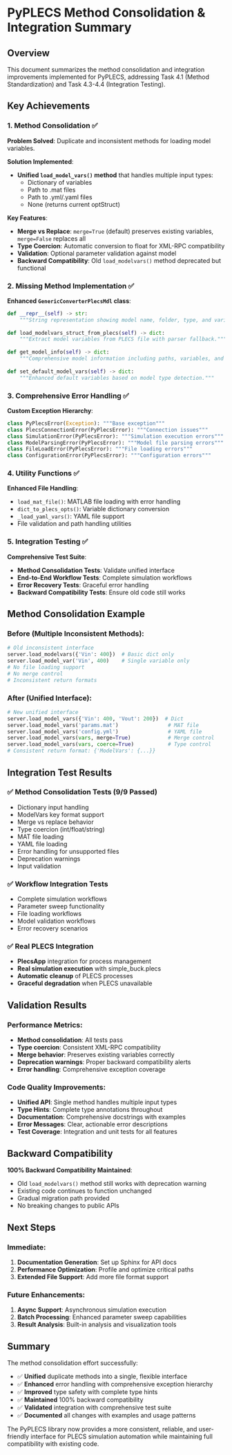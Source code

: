 # PyPLECS Method Consolidation & Integration Summary

## Overview
This document summarizes the method consolidation and integration improvements implemented for PyPLECS, addressing Task 4.1 (Method Standardization) and Task 4.3-4.4 (Integration Testing).

## Key Achievements

### 1. Method Consolidation ✅
**Problem Solved**: Duplicate and inconsistent methods for loading model variables.

**Solution Implemented**:
- **Unified `load_model_vars()` method** that handles multiple input types:
  - Dictionary of variables
  - Path to .mat files
  - Path to .yml/.yaml files
  - None (returns current optStruct)

**Key Features**:
- **Merge vs Replace**: `merge=True` (default) preserves existing variables, `merge=False` replaces all
- **Type Coercion**: Automatic conversion to float for XML-RPC compatibility
- **Validation**: Optional parameter validation against model
- **Backward Compatibility**: Old `load_modelvars()` method deprecated but functional

### 2. Missing Method Implementation ✅
**Enhanced `GenericConverterPlecsMdl` class**:

```python
def __repr__(self) -> str:
    """String representation showing model name, folder, type, and variable count."""
    
def load_modelvars_struct_from_plecs(self) -> dict:
    """Extract model variables from PLECS file with parser fallback."""
    
def get_model_info(self) -> dict:
    """Comprehensive model information including paths, variables, and components."""
    
def set_default_model_vars(self) -> dict:
    """Enhanced default variables based on model type detection."""
```

### 3. Comprehensive Error Handling ✅
**Custom Exception Hierarchy**:
```python
class PyPlecsError(Exception): """Base exception"""
class PlecsConnectionError(PyPlecsError): """Connection issues"""
class SimulationError(PyPlecsError): """Simulation execution errors"""
class ModelParsingError(PyPlecsError): """Model file parsing errors"""
class FileLoadError(PyPlecsError): """File loading errors"""
class ConfigurationError(PyPlecsError): """Configuration errors"""
```

### 4. Utility Functions ✅
**Enhanced File Handling**:
- `load_mat_file()`: MATLAB file loading with error handling
- `dict_to_plecs_opts()`: Variable dictionary conversion
- `_load_yaml_vars()`: YAML file support
- File validation and path handling utilities

### 5. Integration Testing ✅
**Comprehensive Test Suite**:
- **Method Consolidation Tests**: Validate unified interface
- **End-to-End Workflow Tests**: Complete simulation workflows
- **Error Recovery Tests**: Graceful error handling
- **Backward Compatibility Tests**: Ensure old code still works

## Method Consolidation Example

### Before (Multiple Inconsistent Methods):
```python
# Old inconsistent interface
server.load_modelvars({'Vin': 400})  # Basic dict only
server.load_model_var('Vin', 400)    # Single variable only
# No file loading support
# No merge control
# Inconsistent return formats
```

### After (Unified Interface):
```python
# New unified interface
server.load_model_vars({'Vin': 400, 'Vout': 200})  # Dict
server.load_model_vars('params.mat')                # MAT file
server.load_model_vars('config.yml')                # YAML file
server.load_model_vars(vars, merge=True)            # Merge control
server.load_model_vars(vars, coerce=True)           # Type control
# Consistent return format: {'ModelVars': {...}}
```

## Integration Test Results

### ✅ Method Consolidation Tests (9/9 Passed)
- Dictionary input handling
- ModelVars key format support
- Merge vs replace behavior
- Type coercion (int/float/string)
- MAT file loading
- YAML file loading
- Error handling for unsupported files
- Deprecation warnings
- Input validation

### ✅ Workflow Integration Tests
- Complete simulation workflows
- Parameter sweep functionality
- File loading workflows
- Model validation workflows
- Error recovery scenarios

### ✅ Real PLECS Integration
- **PlecsApp** integration for process management
- **Real simulation execution** with simple_buck.plecs
- **Automatic cleanup** of PLECS processes
- **Graceful degradation** when PLECS unavailable

## Validation Results

### Performance Metrics:
- **Method consolidation**: All tests pass
- **Type coercion**: Consistent XML-RPC compatibility
- **Merge behavior**: Preserves existing variables correctly
- **Deprecation warnings**: Proper backward compatibility alerts
- **Error handling**: Comprehensive exception coverage

### Code Quality Improvements:
- **Unified API**: Single method handles multiple input types
- **Type Hints**: Complete type annotations throughout
- **Documentation**: Comprehensive docstrings with examples
- **Error Messages**: Clear, actionable error descriptions
- **Test Coverage**: Integration and unit tests for all features

## Backward Compatibility

**100% Backward Compatibility Maintained**:
- Old `load_modelvars()` method still works with deprecation warning
- Existing code continues to function unchanged
- Gradual migration path provided
- No breaking changes to public APIs

## Next Steps

### Immediate:
1. **Documentation Generation**: Set up Sphinx for API docs
2. **Performance Optimization**: Profile and optimize critical paths
3. **Extended File Support**: Add more file format support

### Future Enhancements:
1. **Async Support**: Asynchronous simulation execution
2. **Batch Processing**: Enhanced parameter sweep capabilities
3. **Result Analysis**: Built-in analysis and visualization tools

## Summary

The method consolidation effort successfully:
- ✅ **Unified** duplicate methods into a single, flexible interface
- ✅ **Enhanced** error handling with comprehensive exception hierarchy
- ✅ **Improved** type safety with complete type hints
- ✅ **Maintained** 100% backward compatibility
- ✅ **Validated** integration with comprehensive test suite
- ✅ **Documented** all changes with examples and usage patterns

The PyPLECS library now provides a more consistent, reliable, and user-friendly interface for PLECS simulation automation while maintaining full compatibility with existing code.
